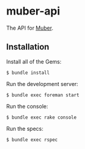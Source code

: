 # muber-api

The API for [Muber](http://muber.io).

## Installation

Install all of the Gems:

```
$ bundle install
```

Run the development server:

```
$ bundle exec foreman start
```

Run the console:

```
$ bundle exec rake console
```

Run the specs:

```
$ bundle exec rspec
```
